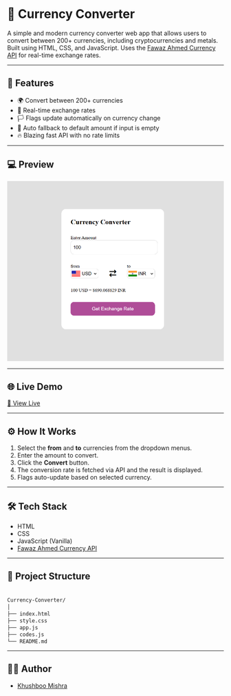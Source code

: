 
# 💱 Currency Converter

A simple and modern currency converter web app that allows users to convert between 200+ currencies, including cryptocurrencies and metals. Built using HTML, CSS, and JavaScript. Uses the [Fawaz Ahmed Currency API](https://github.com/fawazahmed0/currency-api) for real-time exchange rates.

---

## 🚀 Features

- 🌍 Convert between 200+ currencies
- 🔁 Real-time exchange rates
- 🏳️ Flags update automatically on currency change
- 🧮 Auto fallback to default amount if input is empty
- 🔥 Blazing fast API with no rate limits

---

## 💻 Preview

![Currency Converter Preview](./screenshot.png)

---

## 🌐 Live Demo

[🔗 View Live](https://mishra-khushboo.github.io/Currency-Converter/)
  

---

## ⚙️ How It Works

1. Select the **from** and **to** currencies from the dropdown menus.
2. Enter the amount to convert.
3. Click the **Convert** button.
4. The conversion rate is fetched via API and the result is displayed.
5. Flags auto-update based on selected currency.

---

## 🛠️ Tech Stack

- HTML
- CSS
- JavaScript (Vanilla)
- [Fawaz Ahmed Currency API](https://github.com/fawazahmed0/currency-api)

---

## 📂 Project Structure

```

Currency-Converter/
│
├── index.html
├── style.css
├── app.js
├── codes.js
└── README.md

```

---

## 👩‍💻 Author

- [Khushboo Mishra](https://github.com/mishra-khushboo)



